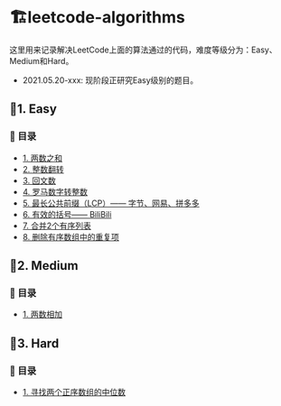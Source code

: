# 🏗️leetcode-algorithms

这里用来记录解决LeetCode上面的算法通过的代码，难度等级分为：Easy、Medium和Hard。
- 2021.05.20-xxx: 现阶段正研究Easy级别的题目。

## 📝1. Easy

### 🚀 目录

- [1. 两数之和](https://github.com/Jessica-Jiang-92/leetcode-algorithms/blob/main/Easy/Two-Sum/two-sum.md)
- [2. 整数翻转](https://github.com/Jessica-Jiang-92/leetcode-algorithms/blob/main/Easy/Reverse-an-Number/Reverse-a-Number.md)
- [3. 回文数](https://github.com/Jessica-Jiang-92/leetcode-algorithms/blob/main/Easy/Palindromic-Number/palindromic-number.md)
- [4. 罗马数字转整数](https://github.com/Jessica-Jiang-92/leetcode-algorithms/blob/main/Easy/Roman-Numeric-Transfer-Integer/Roman-Numeric-Transfer-Integer.md)
- [5. 最长公共前缀（LCP）—— 字节、网易、拼多多](https://github.com/Jessica-Jiang-92/leetcode-algorithms/blob/main/Easy/longest-common-prefix.md)
- [6. 有效的括号—— BiliBili](https://github.com/Jessica-Jiang-92/leetcode-algorithms/blob/main/Easy/Valid-brackets/valid-brackets.md)
- [7. 合并2个有序列表](https://github.com/Jessica-Jiang-92/leetcode-algorithms/blob/main/Easy/Merge-2-Ordered-Lists/merge-2-ordered-lists.md)
- [8. 删除有序数组中的重复项](https://github.com/Jessica-Jiang-92/leetcode-algorithms/blob/main/Easy/Remove-Duplicated-Items-from-Ordered-Array/remove-duplicated-items-from-ordered-array.md)


## 📝2. Medium

### 🚀 目录

- [1. 两数相加](https://github.com/Jessica-Jiang-92/leetcode-algorithms/blob/main/Medium/sum-two-numbers.md)



## 📝3. Hard

### 🚀 目录

- [1. 寻找两个正序数组的中位数](https://github.com/Jessica-Jiang-92/leetcode-algorithms/blob/main/Hard/Find-Median-of-Two-Positive-Ordinal-Arrays.md)

